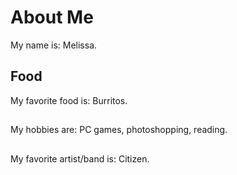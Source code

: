 # About Me
My name is: Melissa.

## Food
My favorite food is: Burritos.

## 
My hobbies are: PC games, photoshopping, reading.

##
My favorite artist/band is: Citizen.

